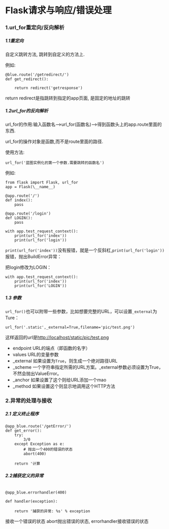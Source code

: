 # Flask请求与响应/错误处理

### 1.url_for重定向/反向解析

##### 1.1重定向

自定义跳转方法, 跳转到自定义的方法上.

例如:

```
@blue.route('/getredirect/')
def get_redirect():

    return redirect('getresponse')
```

return redirect是指跳转到指定的app页面, 是固定的地址的跳转



##### 1.2url_for的反向解析

url_for的作用:输入函数名-->url_for(函数名)-->得到函数头上的app.route里面的东西.

 url_for的操作对象是函数,而不是route里面的路径.

使用方法:

```
url_for('蓝图实例化的第一个参数.需要跳转的函数名')
```

例如:

```
from flask import Flask, url_for
app = Flask(\__name__)

@app.route('/')
def index():
    pass

@app.route('/login')
def LOGIN():
    pass

with app.test_request_context():
    print(url_for('index'))
    print(url_for('login'))
```

`print(url_for('index'))`没有报错，就是一个反斜杠,`print(url_for('login'))`报错，抛出BuildError异常： 

把login修改为LOGIN： 

```
with app.test_request_context():
    print(url_for('index'))
    print(url_for('LOGIN'))
```

##### 1.3 参数

`url_for()`也可以附带一些参数，比如想要完整的URL，可以设置`_external`为Ture： 

```
url_for('.static',_external=True,filename='pic/test.png')
```

这样返回的url是<http://localhost/static/pic/test.png> 

- endpoint 
  URL的端点（即函数的名字）
- values 
  URL的变量参数
- _external 
  如果设置为`True`，则生成一个绝对路径URL
- _scheme 
  一个字符串指定所需的URL方案。_external参数必须设置为True，不然会抛出ValueError。
- _anchor 
  如果设置了这个则给URL添加一个mao
- _method 
  如果设置这个则显示地调用这个HTTP方法

### 2.异常的处理与接收

##### 2.1 定义终止程序

```
@app_blue.route('/getError/')
def get_error():
    try:
        3/0
    except Exception as e:
        # 抛出一个400的错误的状态
        abort(400)

    return '计算
```

##### 2.2捕获定义的异常

```

@app_blue.errorhandler(400)

def handler(exception):

    return '捕获的异常: %s' % exception
```

接收一个错误的状态   abort抛出错误的状态, errorhandler接收错误的状态












































































